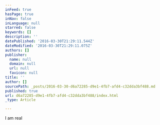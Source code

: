 ```yaml
---
inFeed: true
hasPage: true
inNav: false
inLanguage: null
starred: false
keywords: []
description: ''
datePublished: '2016-03-30T21:29:11.544Z'
dateModified: '2016-03-30T21:29:11.075Z'
authors: []
publisher:
  name: null
  domain: null
  url: null
  favicon: null
title: ''
author: []
sourcePath: _posts/2016-03-30-d6a72285-d9e1-4fb7-afd4-c32dda3bf488.md
published: true
url: d6a72285-d9e1-4fb7-afd4-c32dda3bf488/index.html
_type: Article

---
```

I am real